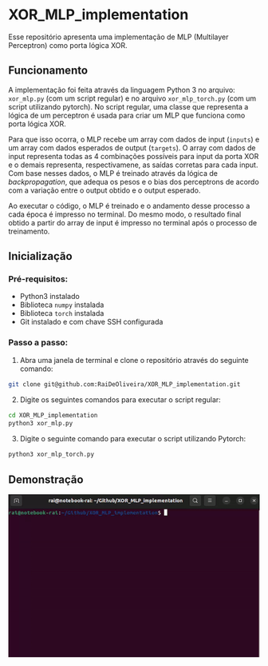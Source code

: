 # XOR_MLP_implementation

Esse repositório apresenta uma implementação de MLP (Multilayer Perceptron) como porta lógica XOR. 

## Funcionamento

A implementação foi feita através da linguagem Python 3 no arquivo: `xor_mlp.py` (com um script regular) e no arquivo `xor_mlp_torch.py` (com um script utilizando pytorch). No script regular, uma classe que representa a lógica de um perceptron é usada para criar um MLP que funciona como porta lógica XOR.

Para que isso ocorra, o MLP recebe um array com dados de input (`inputs`) e um array com dados esperados de output (`targets`). O array com dados de input representa todas as 4 combinações possíveis para input da porta XOR e o demais representa, respectivamene, as saídas corretas para cada input. Com base nesses dados, o MLP é treinado através da lógica de *backpropagation*, que adequa os pesos e o bias dos perceptrons de acordo com a variação entre o output obtido e o output esperado.

Ao executar o código, o MLP é treinado e o andamento desse processo a cada época é impresso no terminal. Do mesmo modo, o resultado final obtido a partir do array de input é impresso no terminal após o processo de treinamento.

## Inicialização

### Pré-requisitos:

- Python3 instalado
- Biblioteca `numpy` instalada
- Biblioteca `torch` instalada
- Git instalado e com chave SSH configurada

### Passo a passo:

1. Abra uma janela de terminal e clone o repositório através do seguinte comando:

```bash
git clone git@github.com:RaiDeOliveira/XOR_MLP_implementation.git
```

2. Digite os seguintes comandos para executar o script regular:

```bash
cd XOR_MLP_implementation
python3 xor_mlp.py
```

3. Digite o seguinte comando para executar o script utilizando Pytorch:

```bash
python3 xor_mlp_torch.py
```

## Demonstração

![Gif de demonstração](./img/demo_gif.gif)
